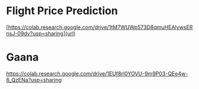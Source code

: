 # Flight Price Prediction
[https://colab.research.google.com/drive/1tM7WUWp573D8qmuHEAlywsERnsJ-09dv?usp=sharing](url)

# Gaana 
https://colab.research.google.com/drive/1EUf8rl0YOVU-9m9P03-QEe4w-6_QzENa?usp=sharing
